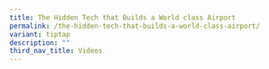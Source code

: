 ```yaml
---
title: The Hidden Tech that Builds a World class Airport
permalink: /the-hidden-tech-that-builds-a-world-class-airport/
variant: tiptap
description: ""
third_nav_title: Videos
---
```

